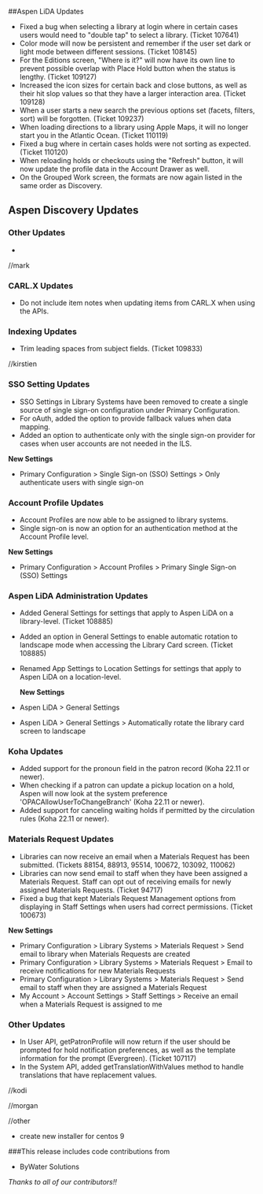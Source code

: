 ##Aspen LiDA Updates
- Fixed a bug when selecting a library at login where in certain cases users would need to "double tap" to select a library. (Ticket 107641)
- Color mode will now be persistent and remember if the user set dark or light mode between different sessions. (Ticket 108145)
- For the Editions screen, "Where is it?" will now have its own line to prevent possible overlap with Place Hold button when the status is lengthy. (Ticket 109127)
- Increased the icon sizes for certain back and close buttons, as well as their hit slop values so that they have a larger interaction area. (Ticket 109128)
- When a user starts a new search the previous options set (facets, filters, sort) will be forgotten. (Ticket 109237)
- When loading directions to a library using Apple Maps, it will no longer start you in the Atlantic Ocean. (Ticket 110119)
- Fixed a bug where in certain cases holds were not sorting as expected. (Ticket 110120)
- When reloading holds or checkouts using the "Refresh" button, it will now update the profile data in the Account Drawer as well.
- On the Grouped Work screen, the formats are now again listed in the same order as Discovery.

## Aspen Discovery Updates

### Other Updates
- 

//mark
### CARL.X Updates
- Do not include item notes when updating items from CARL.X when using the APIs. 

### Indexing Updates
- Trim leading spaces from subject fields. (Ticket 109833)

//kirstien
### SSO Setting Updates
- SSO Settings in Library Systems have been removed to create a single source of single sign-on configuration under Primary Configuration.
- For oAuth, added the option to provide fallback values when data mapping.
- Added an option to authenticate only with the single sign-on provider for cases when user accounts are not needed in the ILS.

**New Settings**
- Primary Configuration > Single Sign-on (SSO) Settings > Only authenticate users with single sign-on

### Account Profile Updates
- Account Profiles are now able to be assigned to library systems.
- Single sign-on is now an option for an authentication method at the Account Profile level.

 **New Settings**
- Primary Configuration > Account Profiles > Primary Single Sign-on (SSO) Settings

### Aspen LiDA Administration Updates
- Added General Settings for settings that apply to Aspen LiDA on a library-level. (Ticket 108885)
- Added an option in General Settings to enable automatic rotation to landscape mode when accessing the Library Card screen. (Ticket 108885)
- Renamed App Settings to Location Settings for settings that apply to Aspen LiDA on a location-level.

  **New Settings**
- Aspen LiDA > General Settings
- Aspen LiDA > General Settings > Automatically rotate the library card screen to landscape

### Koha Updates
- Added support for the pronoun field in the patron record (Koha 22.11 or newer).
- When checking if a patron can update a pickup location on a hold, Aspen will now look at the system preference 'OPACAllowUserToChangeBranch' (Koha 22.11 or newer).
- Added support for canceling waiting holds if permitted by the circulation rules (Koha 22.11 or newer).

### Materials Request Updates
- Libraries can now receive an email when a Materials Request has been submitted. (Tickets 88154, 88913, 95514, 100672, 103092, 110062)
- Libraries can now send email to staff when they have been assigned a Materials Request. Staff can opt out of receiving emails for newly assigned Materials Requests. (Ticket 94717)
- Fixed a bug that kept Materials Request Management options from displaying in Staff Settings when users had correct permissions. (Ticket 100673)

**New Settings**
- Primary Configuration > Library Systems > Materials Request > Send email to library when Materials Requests are created
- Primary Configuration > Library Systems > Materials Request > Email to receive notifications for new Materials Requests
- Primary Configuration > Library Systems > Materials Request > Send email to staff when they are assigned a Materials Request
- My Account > Account Settings > Staff Settings > Receive an email when a Materials Request is assigned to me

### Other Updates
- In User API, getPatronProfile will now return if the user should be prompted for hold notification preferences, as well as the template information for the prompt (Evergreen). (Ticket 107117)
- In the System API, added getTranslationWithValues method to handle translations that have replacement values.

//kodi

//morgan

//other
- create new installer for centos 9 

###This release includes code contributions from
- ByWater Solutions

_Thanks to all of our contributors!!_